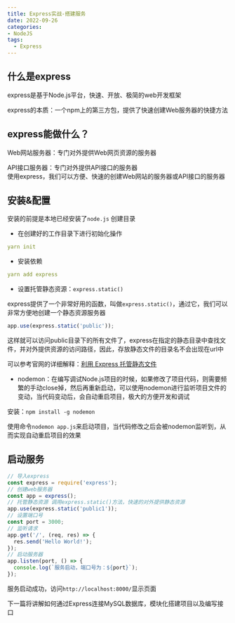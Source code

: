 ```yaml
---
title: Express实战-搭建服务
date: 2022-09-26
categories:
- NodeJS
tags:
  - Express
---
```


## 什么是express

express是基于Node.js平台，快速、开放、极简的web开发框架

express的本质：一个npm上的第三方包，提供了快速创建Web服务器的快捷方法

## express能做什么？

Web网站服务器：专门对外提供Web网页资源的服务器

API接口服务器：专门对外提供API接口的服务器\
使用express，我们可以方便、快速的创建Web网站的服务器或API接口的服务器

## 安装&配置

安装的前提是本地已经安装了`node.js` 创建目录

-   在创建好的工作目录下进行初始化操作

```yaml
yarn init
```

-   安装依赖

```yaml
yarn add express
```

-   设置托管静态资源：`express.static()`

express提供了一个非常好用的函数，叫做`express.static()`，通过它，我们可以非常方便地创建一个静态资源服务器

```js
app.use(express.static('public'));
```

这样就可以访问public目录下的所有文件了，express在指定的静态目录中查找文件，并对外提供资源的访问路径，因此，存放静态文件的目录名不会出现在url中

可以参考官网的详细解释：[利用 Express 托管静态文件](https://www.expressjs.com.cn/starter/static-files.html)

-   nodemon：在编写调试Node.js项目的时候，如果修改了项目代码，则需要频繁的手动close掉，然后再重新启动，可以使用nodemon进行监听项目文件的变动，当代码变动后，会自动重启项目，极大的方便开发和调试

安装：`npm install -g nodemon`

使用命令`nodemon app.js`来启动项目，当代码修改之后会被nodemon监听到，从而实现自动重启项目的效果

## 启动服务

```js
// 导入express
const express = require('express');
// 创建web服务器
const app = express();
// 托管静态资源 调用express.static()方法，快速的对外提供静态资源
app.use(express.static('public1'));
// 设置端口号
const port = 3000;
// 监听请求
app.get('/', (req, res) => {
  res.send('Hello World!');
});
// 启动服务器
app.listen(port, () => {
  console.log(`服务启动，端口号为：${port}`);
});
```


服务启动成功，访问`http://localhost:8000/`显示页面

下一篇将讲解如何通过Express连接MySQL数据库，模块化搭建项目以及编写接口
